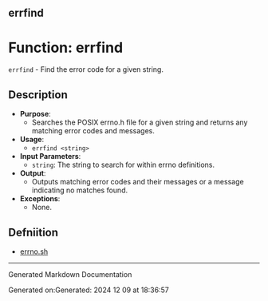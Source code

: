 ## errfind
# Function: errfind
 `errfind` - Find the error code for a given string.
## Description
- **Purpose**: 
  - Searches the POSIX errno.h file for a given string and returns any matching error codes and messages.
- **Usage**: 
  - `errfind <string>`
- **Input Parameters**: 
  - `string`: The string to search for within errno definitions.
- **Output**: 
  - Outputs matching error codes and their messages or a message indicating no matches found.
- **Exceptions**: 
  - None.

## Defniition 

* [errno.sh](/bin/shinclude/errno.sh/errno_sh.md)


---

Generated Markdown Documentation

Generated on:Generated: 2024 12 09 at 18:36:57
